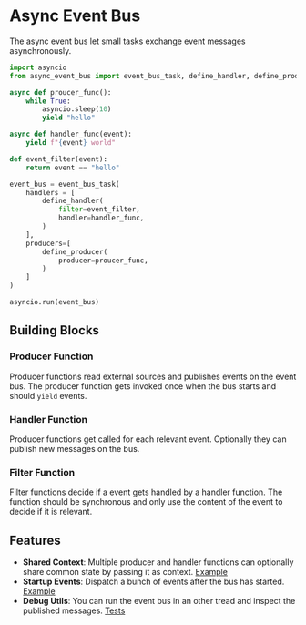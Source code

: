 # Async Event Bus

The async event bus let small tasks exchange event messages asynchronously.

```python
import asyncio
from async_event_bus import event_bus_task, define_handler, define_producer

async def proucer_func():
    while True:
        asyncio.sleep(10)
        yield "hello"

async def handler_func(event):
    yield f"{event} world"

def event_filter(event):
    return event == "hello"

event_bus = event_bus_task(
    handlers = [
        define_handler(
            filter=event_filter,
            handler=handler_func,
        )
    ],
    producers=[
        define_producer(
            producer=proucer_func,
        )
    ]
)

asyncio.run(event_bus)
```

## Building Blocks

### Producer Function

Producer functions read external sources and publishes events on the event bus. The producer function gets invoked once when the bus starts and should `yield` events.

### Handler Function

Producer functions get called for each relevant event. Optionally they can publish new messages on the bus.

### Filter Function

Filter functions decide if a event gets handled by a handler function. The function should be synchronous and only use the content of the event to decide if it is relevant.

## Features

- **Shared Context**: Multiple producer and handler functions can optionally share common state by passing it as context. [Example](examples/shared_context.py)
- **Startup Events**: Dispatch a bunch of events after the bus has started. [Example](examples/startup_events.py)
- **Debug Utils**: You can run the event bus in an other tread and inspect the published messages. [Tests](tests/)